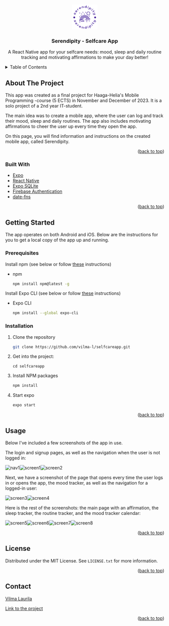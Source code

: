 <a name="readme-top"></a>

<!-- PROJECT LOGO -->
<br />
<div align="center">
  <a href="https://github.com/vilma-l/selfcareapp">
    <img src="logo.png" alt="Logo" width="80" height="80">
  </a>

<h3 align="center">Serendipity - Selfcare App</h3>

  <p align="center">
    A React Native app for your selfcare needs: mood, sleep and daily routine tracking and motivating affirmations to make your day better!
    <br />
  </p>
</div>


<!-- TABLE OF CONTENTS -->
<details>
  <summary>Table of Contents</summary>
  <ol>
    <li>
      <a href="#about-the-project">About The Project</a>
      <ul>
        <li><a href="#built-with">Built With</a></li>
      </ul>
    </li>
    <li>
      <a href="#getting-started">Getting Started</a>
      <ul>
        <li><a href="#prerequisites">Prerequisites</a></li>
        <li><a href="#installation">Installation</a></li>
      </ul>
    </li>
    <li><a href="#usage">Usage</a></li>
    <li><a href="#license">License</a></li>
    <li><a href="#contact">Contact</a></li>
  </ol>
</details>


<!-- ABOUT THE PROJECT -->
## About The Project

This app was created as a final project for Haaga-Helia's Mobile Programming -course (5 ECTS) in November and December of 2023. It is a solo project of a 2nd year IT-student.

The main idea was to create a mobile app, where the user can log and track their mood, sleep and daily routines. The app also includes motivating affirmations to cheer the user up every time they open the app.

On this page, you will find information and instructions on the created mobile app, called Serendipity.

<p align="right">(<a href="#readme-top">back to top</a>)</p>


### Built With

* <a href="https://expo.dev/">Expo</a>
* <a href="https://reactnative.dev/">React Native</a>
* <a href="https://docs.expo.dev/versions/latest/sdk/sqlite/">Expo SQLite</a>
* <a href="https://firebase.google.com/docs/auth">Firebase Authentication</a>
* <a href="https://date-fns.org/docs/Getting-Started/">date-fns</a>

<p align="right">(<a href="#readme-top">back to top</a>)</p>


<!-- GETTING STARTED -->
## Getting Started

The app operates on both Android and iOS. Below are the instructions for you to get a local copy of the app up and running.

### Prerequisites

Install npm (see below or follow <a href="https://docs.npmjs.com/getting-started">these</a> instructions)
* npm
  ```sh
  npm install npm@latest -g
  ```

Install Expo CLI (see below or follow <a href="https://docs.expo.dev/get-started/installation/">these</a> instructions)
* Expo CLI
  ```sh
  npm install --global expo-cli
  ```

### Installation

1. Clone the repository
   ```sh
   git clone https://github.com/vilma-l/selfcareapp.git
   ```
2. Get into the project:
   ```
   cd selfcareapp
   ```
3. Install NPM packages
   ```sh
   npm install
   ```
3. Start expo
   ```sh
   expo start
   ```

<p align="right">(<a href="#readme-top">back to top</a>)</p>


<!-- USAGE EXAMPLES -->
## Usage

Below I've included a few screenshots of the app in use.

The login and signup pages, as well as the navigation when the user is not logged in:

<img width="225" alt="nav1" src="https://github.com/vilma-l/selfcareapp/assets/122804701/9d8c486d-5933-45bd-954d-95a16b890d88"><img width="225" alt="screen1" src="https://github.com/vilma-l/selfcareapp/assets/122804701/7b9acc45-b298-48ff-b2c9-db6b897a2e6e"><img width="225" alt="screen2" src="https://github.com/vilma-l/selfcareapp/assets/122804701/6e7390f6-9a18-414b-8e35-f088dcc96bb4">

Next, we have a screenshot of the page that opens every time the user logs in or opens the app, the mood tracker, as well as the navigation for a logged-in user:

<img width="225" alt="screen3" src="https://github.com/vilma-l/selfcareapp/assets/122804701/292f853a-724e-461e-ac83-00cf387ddbef"><img width="225" alt="screen4" src="https://github.com/vilma-l/selfcareapp/assets/122804701/2dcec5fb-8eac-44b6-932b-477298478c4c">

Here is the rest of the screenshots: the main page with an affirmation, the sleep tracker, the routine tracker, and the mood tracker calendar:

<img width="225" alt="screen5" src="https://github.com/vilma-l/selfcareapp/assets/122804701/c9bc0c58-9dda-4a86-9be7-f3045da7384e)"><img width="225" alt="screen6" src="https://github.com/vilma-l/selfcareapp/assets/122804701/a411636a-8203-4870-8ad2-d8c9777a57fb"><img width="225" alt="screen7" src="https://github.com/vilma-l/selfcareapp/assets/122804701/8d4420b6-c833-44bf-8f76-80c1700ef2ee"><img width="225" alt="screen8" src="https://github.com/vilma-l/selfcareapp/assets/122804701/743123b3-fdd4-4d0a-8f73-7d7a68f5f372">

<p align="right">(<a href="#readme-top">back to top</a>)</p>


<!-- LICENSE -->
## License

Distributed under the MIT License. See `LICENSE.txt` for more information.

<p align="right">(<a href="#readme-top">back to top</a>)</p>


<!-- CONTACT -->
## Contact

<a href="https://github.com/vilma-l">Vilma Laurila</a>

<a href="https://github.com/vilma-l/selfcareapp">Link to the project</a>

<p align="right">(<a href="#readme-top">back to top</a>)</p>
